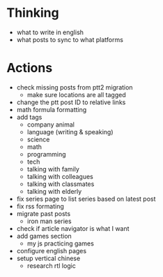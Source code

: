 # Thinking
- what to write in english
- what posts to sync to what platforms

# Actions
- check missing posts from ptt2 migration
    - make sure locations are all tagged
- change the ptt post ID to relative links
- math formula formatting
- add tags
    - company animal
    - language (writing & speaking)
    - science
    - math
    - programming
    - tech
    - talking with family
    - talking with colleagues
    - talking with classmates
    - talking with elderly
- fix series page to list series based on latest post
- fix rss formating
- migrate past posts
    - iron man series
- check if article navigator is what I want
- add games section
    - my js practicing games
- configure english pages
- setup vertical chinese
    - research rtl logic
